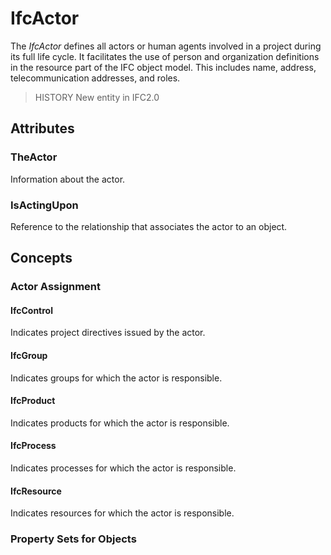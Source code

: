 # IfcActor

The _IfcActor_ defines all actors or human agents involved in a project during its full life cycle. It facilitates the use of person and organization definitions in the resource part of the IFC object model. This includes name, address, telecommunication addresses, and roles.

> HISTORY New entity in IFC2.0

## Attributes

### TheActor
Information about the actor.

### IsActingUpon
Reference to the relationship that associates the actor to an object.

## Concepts

### Actor Assignment



#### IfcControl

Indicates project directives issued by the actor.

#### IfcGroup

Indicates groups for which the actor is responsible.

#### IfcProduct

Indicates products for which the actor is responsible.

#### IfcProcess

Indicates processes for which the actor is responsible.

#### IfcResource

Indicates resources for which the actor is responsible.

### Property Sets for Objects



